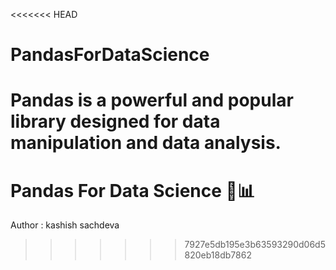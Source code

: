<<<<<<< HEAD
# PandasForDataScience

Pandas is a powerful and popular library designed for data manipulation and data analysis.
=======
# Pandas For Data Science 🐼📊  <br>
Author : kashish sachdeva
>>>>>>> 7927e5db195e3b63593290d06d5820eb18db7862
